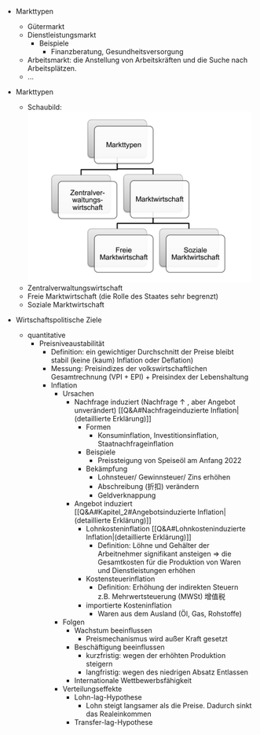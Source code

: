 - Markttypen 
	- Gütermarkt 
	- Dienstleistungsmarkt 
		- Beispiele 
			- Finanzberatung, Gesundheitsversorgung 
	- Arbeitsmarkt: die Anstellung von Arbeitskräften und die Suche nach Arbeitsplätzen. 
	- ... 
- Markttypen 
	- Schaubild: ![|375](https://github.com/ICH-BIN-HXM/images_BWL/blob/main/Snipaste_2023-10-30_20-17-36.png?raw=) 
	- Zentralverwaltungswirtschaft 
	- Freie Marktwirtschaft (die Rolle des Staates sehr begrenzt) 
	- Soziale Marktwirtschaft 

- Wirtschaftspolitische Ziele 
	- quantitative 
		- Preisniveaustabilität 
			- Definition: ein gewichtiger Durchschnitt der Preise bleibt stabil (keine (kaum) Inflation oder Deflation) 
			- Messung: Preisindizes der volkswirtschaftlichen Gesamtrechnung (VPI + EPI) + Preisindex der Lebenshaltung 
			- Inflation 
				- Ursachen 
					- Nachfrage induziert (Nachfrage $\uparrow$ , aber Angebot unverändert) [[Q&A#Nachfrageinduzierte Inflation|(detaillierte Erklärung)]] 
						- Formen 
							- Konsuminflation, Investitionsinflation, Staatnachfrageinflation 
						- Beispiele 
							- Preissteigung von Speiseöl am Anfang 2022 
						- Bekämpfung 
							- Lohnsteuer/ Gewinnsteuer/ Zins erhöhen 
							- Abschreibung (折扣) verändern 
							- Geldverknappung 
					- Angebot induziert [[Q&A#Kapitel_2#Angebotsinduzierte Inflation|(detaillierte Erklärung)]] 
						- Lohnkosteninflation [[Q&A#Lohnkosteninduzierte Inflation|(detaillierte Erklärung)]] 
							- Definition: Löhne und Gehälter der Arbeitnehmer signifikant ansteigen $\Rightarrow$ die Gesamtkosten für die Produktion von Waren und Dienstleistungen erhöhen 
						- Kostensteuerinflation 
							- Definition: Erhöhung der indirekten Steuern z.B. Mehrwertsteuerung (MWSt) 增值税 
						- importierte Kosteninflation 
							- Waren aus dem Ausland (Öl, Gas, Rohstoffe) 
				- Folgen 
					- Wachstum beeinflussen 
						- Preismechanismus wird außer Kraft gesetzt 
					- Beschäftigung beeinflussen 
						- kurzfristig: wegen der erhöhten Produktion steigern 
						- langfristig: wegen des niedrigen Absatz Entlassen 
					- Internationale Wettbewerbsfähigkeit 
				- Verteilungseffekte 
					- Lohn-lag-Hypothese 
						- Lohn steigt langsamer als die Preise. Dadurch sinkt das Realeinkommen 
					- Transfer-lag-Hypothese